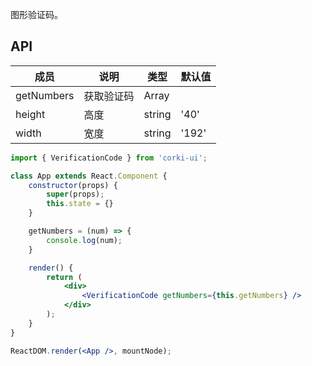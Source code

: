 图形验证码。

## API
| 成员 | 说明 | 类型 | 默认值 |
| --- | --- | --- | --- |
| getNumbers | 获取验证码 | Array |  |
| height | 高度 | string | '40' |
| width | 宽度 | string | '192' |

```jsx
import { VerificationCode } from 'corki-ui';

class App extends React.Component {
    constructor(props) {
        super(props);
        this.state = {}
    }

    getNumbers = (num) => {
        console.log(num);
    }

    render() {
        return (
            <div>
                <VerificationCode getNumbers={this.getNumbers} />
            </div>
        );
    }
}

ReactDOM.render(<App />, mountNode);
```